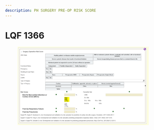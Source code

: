 ```yaml
---
description: PH SURGERY PRE-OP RISK SCORE
---
```


# LQF 1366

<figure><img src="../../../.gitbook/assets/image.png" alt=""><figcaption></figcaption></figure>
